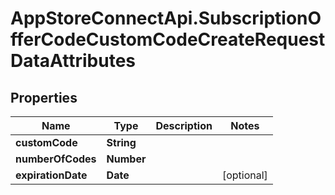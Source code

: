 # AppStoreConnectApi.SubscriptionOfferCodeCustomCodeCreateRequestDataAttributes

## Properties

Name | Type | Description | Notes
------------ | ------------- | ------------- | -------------
**customCode** | **String** |  | 
**numberOfCodes** | **Number** |  | 
**expirationDate** | **Date** |  | [optional] 


